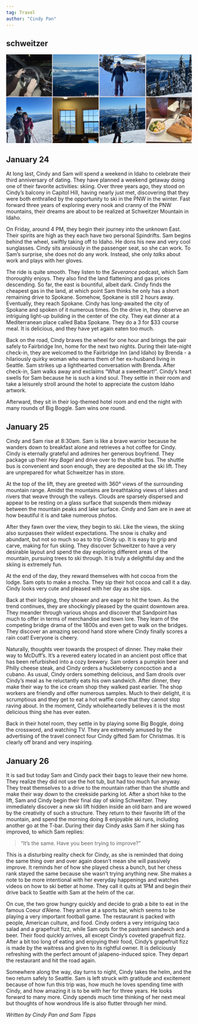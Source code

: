 ```yaml
---
tag: Travel
author: "Cindy Pan"
---
```


## schweitzer

<img src="/pictures/schweitzer.jpg"/>

## January 24

At long last, Cindy and Sam will spend a weekend in Idaho to celebrate their third anniversary of dating. They have planned a weekend getaway doing one of their favorite activities: skiing. Over three years ago, they stood on Cindy’s balcony in Capitol Hill, having nearly just met, discovering that they were both enthralled by the opportunity to ski in the PNW in the winter. Fast forward three years of exploring every nook and cranny of the PNW mountains, their dreams are about to be realized at Schweitzer Mountain in Idaho. 

On Friday, around 4 PM, they begin their journey into the unknown East. Their spirits are high as they each have two personal Spindrifts. Sam begins behind the wheel, swiftly taking off to Idaho. He dons his new and very cool sunglasses. Cindy sits anxiously in the passenger seat, so she can work. To Sam’s surprise, she does not do any work. Instead, she only *talks* about work and plays with her gloves. 

The ride is quite smooth. They listen to the *Severance* podcast, which Sam thoroughly enjoys. They also find the land flattening and gas prices descending. So far, the east is bountiful, albeit dark. Cindy finds the cheapest gas in the land, at which point Sam thinks he only has a short remaining drive to Spokane. Somehow, Spokane is still 2 hours away. Eventually, they reach Spokane. Cindy has long-awaited the city of Spokane and spoken of it numerous times. On the drive in, they observe an intriguing light-up building in the center of the city. They eat dinner at a Mediterranean place called Baba Spokane. They do a 3 for $33 course meal. It is delicious, and they have yet again eaten too much. 

Back on the road, Cindy braves the wheel for one hour and brings the pair safely to Fairbridge Inn, home for the next two nights. During their late-night check-in, they are welcomed to the Fairbridge Inn (and Idaho) by Brenda - a hilariously quirky woman who warns them of her ex-husband living in Seattle. Sam strikes up a lighthearted conversation with Brenda. After check-in, Sam walks away and exclaims “What a sweetheart!”. Cindy’s heart swells for Sam because he is such a kind soul.  They settle in their room and take a leisurely stroll around the hotel to appreciate the custom Idaho artwork.

Afterward, they sit in their log-themed hotel room and end the night with many rounds of Big Boggle. Sam wins one round.

## January 25

Cindy and Sam rise at 8:30am. Sam is like a brave warrior because he wanders down to breakfast alone and retrieves a hot coffee for Cindy. Cindy is eternally grateful and admires her generous boyfriend. They package up their *Hey Bagel* and drive over to the shuttle bus. The shuttle bus is convenient and soon enough, they are deposited at the ski lift. They are unprepared for what Schweitzer has in store. 

At the top of the lift, they are greeted with 360° views of the surrounding mountain range. Amidst the mountains are breathtaking views of lakes and rivers that weave through the valleys. Clouds are sparsely dispersed and appear to be resting on a glass surface that suspends them midway between the mountain peaks and lake surface. Cindy and Sam are in awe at how beautiful it is and take numerous photos. 

After they fawn over the view, they begin to ski. Like the views, the skiing also surpasses their wildest expectations. The snow is chalky and abundant, but not so much so as to trip Cindy up. It is easy to grip and carve, making for fun skiing. They discover Schweitzer to have a very desirable layout and spend the day exploring different areas of the mountain, pursuing trees to ski through. It is truly a delightful day and the skiing is extremely fun. 

At the end of the day, they reward themselves with hot cocoa from the lodge. Sam opts to make a mocha. They sip their hot cocoa and call it a day. Cindy looks very cute and pleased with her day as she sips.

Back at their lodging, they shower and are eager to hit the town. As the trend continues, they are shockingly pleased by the quaint downtown area. They meander through various shops and discover that Sandpoint has much to offer in terms of merchandise and town lore. They learn of the competing bridge drama of the 1800s and even get to walk on the bridges. They discover an amazing second hand store where Cindy finally scores a rain coat! Everyone is cheery. 

Naturally, thoughts veer towards the prospect of dinner. They make their way to McDuff’s. It’s a revered eatery located in an ancient post office that has been refurbished into a cozy brewery. Sam orders a pumpkin beer and Philly cheese steak, and Cindy orders a huckleberry concoction and a cubano. As usual, Cindy orders something delicious, and Sam drools over Cindy’s meal as he reluctantly eats his own sandwich. After dinner, they make their way to the ice cream shop they walked past earlier. The shop workers are friendly and offer numerous samples. Much to their delight, it is scrumptious and they get to eat a hot waffle cone that they cannot stop raving about. In the moment, Cindy wholeheartedly believes it is the most delicious thing she has ever eaten.

Back in their hotel room, they settle in by playing some Big Boggle, doing the crossword, and watching TV. They are extremely amused by the advertising of the travel connect four Cindy gifted Sam for Christmas. It is clearly off brand and very inspiring. 
 
## January 26

It is sad but today Sam and Cindy pack their bags to leave their new home. They realize they did not use the hot tub, but had too much fun anyway. They treat themselves to a drive to the mountain rather than the shuttle and make their way down to the creekside parking lot. After a short hike to the lift, Sam and Cindy begin their final day of skiing Schweitzer. They immediately discover a new ski lift hidden inside an old barn and are wowed by the creativity of such a structure. They return to their favorite lift of the mountain, and spend the morning doing 8 enjoyable ski runs, including another go at the T-bar. During their day Cindy asks Sam if her skiing has improved, to which Sam replies:

> “It’s the same. Have you been trying to improve?”

This is a disturbing reality check for Cindy, as she is reminded that doing the same thing over and over again doesn’t mean she will passively improve. It reminds her of how she played chess a bunch, but her chess rank stayed the same because she wasn’t trying anything new. She makes a note to be more intentional with her everyday happenings and watches videos on how to ski better at home. They call it quits at 1PM and begin their drive back to Seattle with Sam at the helm of the car.

On cue, the two grow hungry quickly and decide to grab a bite to eat in the famous Coeur d’Alene. They arrive at a sports bar, which seems to be playing a very important football game. The restaurant is packed with people, American culture, and food. Cindy orders a very intriguing taco salad and a grapefruit fizz, while Sam opts for the pastrami sandwich and a beer. Their food quickly arrives, all except Cindy’s coveted grapefruit fizz. After a bit too long of eating and enjoying their food, Cindy’s grapefruit fizz is made by the waitress and given to its rightful owner. It is deliciously refreshing with the perfect amount of jalapeno-induced spice. They depart the restaurant and hit the road again. 

Somewhere along the way, day turns to night, Cindy takes the helm, and the two return safely to Seattle. Sam is left struck with gratitude and excitement because of how fun this trip was, how much he loves spending time with Cindy, and how amazing it is to be with her for three years. He looks forward to many more. Cindy spends much time thinking of her next meal but thoughts of how wondrous life is also flutter through her mind.

*Written by Cindy Pan and Sam Tipps*
  
